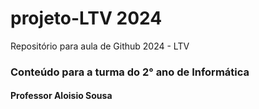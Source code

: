 # projeto-LTV 2024
Repositório para aula de Github 2024 - LTV
### Conteúdo para a turma do 2° ano de Informática
#### Professor Aloisio Sousa
